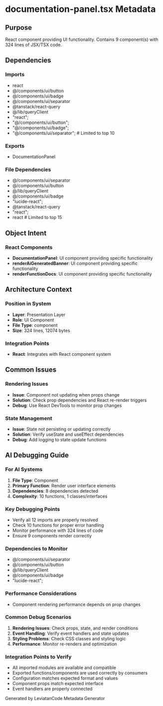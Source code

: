 # documentation-panel.tsx Metadata

## Purpose
React component providing UI functionality. Contains 9 component(s) with 324 lines of JSX/TSX code.

## Dependencies

### Imports
- react
- @/components/ui/button
- @/components/ui/badge
- @/components/ui/separator
- @tanstack/react-query
- @/lib/queryClient
- "react";
- "@/components/ui/button";
- "@/components/ui/badge";
- "@/components/ui/separator";  # Limited to top 10

### Exports
- DocumentationPanel

### File Dependencies
- @/components/ui/separator
- @/components/ui/button
- @/lib/queryClient
- @/components/ui/badge
- "lucide-react";
- @tanstack/react-query
- "react";
- react  # Limited to top 15

## Object Intent

### React Components
- **DocumentationPanel**: UI component providing specific functionality
- **renderAiGeneratedBanner**: UI component providing specific functionality
- **renderFunctionDocs**: UI component providing specific functionality


## Architecture Context

### Position in System
- **Layer**: Presentation Layer
- **Role**: UI Component
- **File Type**: component
- **Size**: 324 lines, 12074 bytes

### Integration Points
- **React**: Integrates with React component system

## Common Issues

### Rendering Issues
- **Issue**: Component not updating when props change
- **Solution**: Check prop dependencies and React re-render triggers
- **Debug**: Use React DevTools to monitor prop changes

### State Management
- **Issue**: State not persisting or updating correctly
- **Solution**: Verify useState and useEffect dependencies
- **Debug**: Add logging to state update functions

## AI Debugging Guide

### For AI Systems
1. **File Type**: Component
2. **Primary Function**: Render user interface elements
3. **Dependencies**: 8 dependencies detected
4. **Complexity**: 10 functions, 1 classes/interfaces

### Key Debugging Points
- Verify all 12 imports are properly resolved
- Check 10 functions for proper error handling
- Monitor performance with 324 lines of code
- Ensure 9 components render correctly

### Dependencies to Monitor
- @/components/ui/separator
- @/components/ui/button
- @/lib/queryClient
- @/components/ui/badge
- "lucide-react";

### Performance Considerations
- Component rendering performance depends on prop changes

### Common Debug Scenarios
1. **Rendering Issues**: Check props, state, and render conditions
2. **Event Handling**: Verify event handlers and state updates
3. **Styling Problems**: Check CSS classes and styling logic
4. **Performance**: Monitor re-renders and optimization

### Integration Points to Verify
- All imported modules are available and compatible
- Exported functions/components are used correctly by consumers
- Configuration matches expected format and values
- Component props match expected interface
- Event handlers are properly connected

Generated by LeviatanCode Metadata Generator
